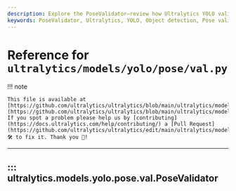 ```yaml
---
description: Explore the PoseValidator—review how Ultralytics YOLO validates poses for object detection. Improve your understanding of YOLO.
keywords: PoseValidator, Ultralytics, YOLO, Object detection, Pose validation
---
```


# Reference for `ultralytics/models/yolo/pose/val.py`

!!! note

    This file is available at [https://github.com/ultralytics/ultralytics/blob/main/ultralytics/models/yolo/pose/val.py](https://github.com/ultralytics/ultralytics/blob/main/ultralytics/models/yolo/pose/val.py). If you spot a problem please help us by [contributing](https://docs.ultralytics.com/help/contributing/) a [Pull Request](https://github.com/ultralytics/ultralytics/edit/main/ultralytics/models/yolo/pose/val.py) 🛠️ to fix it. Thank you 🙏!

---
## ::: ultralytics.models.yolo.pose.val.PoseValidator
<br><br>
